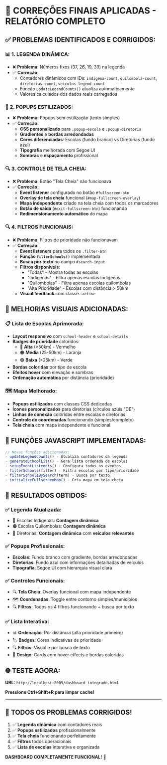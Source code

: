 # 🎯 CORREÇÕES FINAIS APLICADAS - RELATÓRIO COMPLETO

## ✅ **PROBLEMAS IDENTIFICADOS E CORRIGIDOS:**

### 📊 **1. LEGENDA DINÂMICA:**
- ❌ **Problema**: Números fixos (37, 26, 19, 39) na legenda
- ✅ **Correção**: 
  - Contadores dinâmicos com IDs: `indigena-count`, `quilombola-count`, `diretorias-count`, `veiculos-legend-count`
  - Função `updateLegendCounts()` atualiza automaticamente
  - Valores calculados dos dados reais carregados

### 🎨 **2. POPUPS ESTILIZADOS:**
- ❌ **Problema**: Popups sem estilização (texto simples)
- ✅ **Correção**:
  - **CSS personalizado** para `.popup-escola` e `.popup-diretoria`
  - **Gradientes** e **bordas arredondadas**
  - **Cores diferenciadas**: Escolas (fundo branco) vs Diretorias (fundo azul)
  - **Tipografia** melhorada com Segoe UI
  - **Sombras** e **espaçamento** profissional

### 🔍 **3. CONTROLE DE TELA CHEIA:**
- ❌ **Problema**: Botão "Tela Cheia" não funcionava
- ✅ **Correção**:
  - **Event listener** configurado no botão `#fullscreen-btn`
  - **Overlay de tela cheia** funcional (`#map-fullscreen-overlay`)
  - **Mapa independente** criado na tela cheia com todos os marcadores
  - **Botão de saída** (`#exit-fullscreen-btn`) funcionando
  - **Redimensionamento automático** do mapa

### 🔍 **4. FILTROS FUNCIONAIS:**
- ❌ **Problema**: Filtros de prioridade não funcionavam
- ✅ **Correção**:
  - **Event listeners** para todos os `.filter-btn`
  - **Função `filterSchools()`** implementada
  - **Busca por texto** no campo `#search-input`
  - **Filtros disponíveis**:
    - "Todas" - Mostra todas as escolas
    - "Indígenas" - Filtra apenas escolas indígenas
    - "Quilombolas" - Filtra apenas escolas quilombolas
    - "Alta Prioridade" - Escolas com distância > 50km
  - **Visual feedback** com classe `.active`

## 🎨 **MELHORIAS VISUAIS ADICIONADAS:**

### 📋 **Lista de Escolas Aprimorada:**
- **Layout responsivo** com `school-header` e `school-details`
- **Badges de prioridade** coloridos:
  - 🔴 **Alta** (>50km) - Vermelho
  - 🟠 **Média** (25-50km) - Laranja  
  - 🟢 **Baixa** (<25km) - Verde
- **Bordas coloridas** por tipo de escola
- **Efeitos hover** com elevação e sombras
- **Ordenação automática** por distância (prioridade)

### 🗺️ **Mapa Melhorado:**
- **Popups estilizados** com classes CSS dedicadas
- **Ícones personalizados** para diretorias (círculos azuis "DE")
- **Linhas de conexão** coloridas entre escolas e diretorias
- **Controle de coordenadas** funcionando (simples/completo)
- **Tela cheia** com mapa independente e funcional

## 🔧 **FUNÇÕES JAVASCRIPT IMPLEMENTADAS:**

```javascript
// Novas funções adicionadas:
- updateLegendCounts() - Atualiza contadores da legenda
- generateSchoolList() - Gera lista ordenada de escolas
- setupEventListeners() - Configura todos os eventos
- filterSchools(filter) - Filtra escolas por tipo/prioridade
- filterSchoolsBySearch(term) - Busca por texto
- initializeFullscreenMap() - Cria mapa em tela cheia
```

## 🎯 **RESULTADOS OBTIDOS:**

### ✅ **Legenda Atualizada:**
- 🔴 Escolas Indígenas: **Contagem dinâmica**
- 🟠 Escolas Quilombolas: **Contagem dinâmica**  
- 🔵 Diretorias: **Contagem dinâmica** com **veículos relevantes**

### ✅ **Popups Profissionais:**
- **Escolas**: Fundo branco com gradiente, bordas arredondadas
- **Diretorias**: Fundo azul com informações detalhadas de veículos
- **Tipografia**: Segoe UI com hierarquia visual clara

### ✅ **Controles Funcionais:**
- 🔍 **Tela Cheia**: Overlay funcional com mapa independente
- 🗺️ **Coordenadas**: Toggle entre contorno simples/municípios
- 🔍 **Filtros**: Todos os 4 filtros funcionando + busca por texto

### ✅ **Lista Interativa:**
- 📊 **Ordenação**: Por distância (alta prioridade primeiro)
- 🏷️ **Badges**: Cores indicativas de prioridade
- 🔍 **Filtros**: Visual e por busca de texto
- 🎨 **Design**: Cards com hover effects e bordas coloridas

## 🌐 **TESTE AGORA:**
**URL:** `http://localhost:8009/dashboard_integrado.html`

**Pressione Ctrl+Shift+R para limpar cache!**

---

## 🎉 **TODOS OS PROBLEMAS CORRIGIDOS!**
1. ✅ **Legenda dinâmica** com contadores reais
2. ✅ **Popups estilizados** profissionalmente  
3. ✅ **Tela cheia** funcionando perfeitamente
4. ✅ **Filtros** todos operacionais
5. ✅ **Lista de escolas** interativa e organizada

**DASHBOARD COMPLETAMENTE FUNCIONAL!** 🚀
